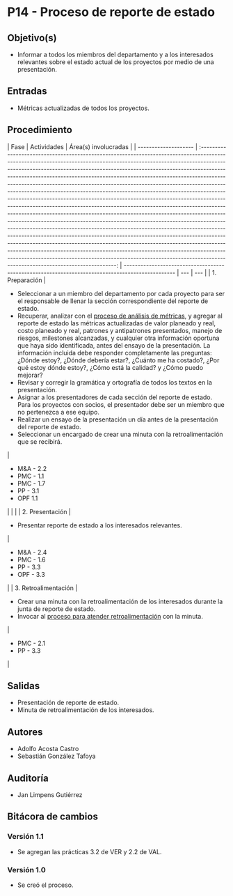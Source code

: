 # P14 - Proceso de reporte de estado

## Objetivo(s)

- Informar a todos los miembros del departamento y a los interesados relevantes sobre el estado actual de los proyectos por medio de una presentación.

## Entradas

- Métricas actualizadas de todos los proyectos.

## Procedimiento

| Fase                 |                                                                                                                                                                                                                                                                                                                                                                                                                                                                                                                                                                                                                             Actividades                                                                                                                                                                                                                                                                                                                                                                                                                                                                                                                                                                                                                              | Área(s) involucradas                                                                             |
| -------------------- | :------------------------------------------------------------------------------------------------------------------------------------------------------------------------------------------------------------------------------------------------------------------------------------------------------------------------------------------------------------------------------------------------------------------------------------------------------------------------------------------------------------------------------------------------------------------------------------------------------------------------------------------------------------------------------------------------------------------------------------------------------------------------------------------------------------------------------------------------------------------------------------------------------------------------------------------------------------------------------------------------------------------------------------------------------------------------------------------------------------------------------------------------------------------------------------------------------------------------------------------------------------------: | ------------------------------------------------------------------------------------------------ | --- | --- |
| 1. Preparación       | <ul><li>Seleccionar a un miembro del departamento por cada proyecto para ser el responsable de llenar la sección correspondiente del reporte de estado.</li><li>Recuperar, analizar con el [proceso de análisis de métricas](./P22-proceso-analisis-metricas/), y agregar al reporte de estado las métricas actualizadas de valor planeado y real, costo planeado y real, patrones y antipatrones presentados, manejo de riesgos, milestones alcanzadas, y cualquier otra información oportuna que haya sido identificada, antes del ensayo de la presentación. La información incluida debe responder completamente las preguntas: ¿Dónde estoy?, ¿Dónde debería estar?, ¿Cuánto me ha costado?, ¿Por qué estoy dónde estoy?, ¿Cómo está la calidad? y ¿Cómo puedo mejorar?</li><li>Revisar y corregir la gramática y ortografía de todos los textos en la presentación.</li><li>Asignar a los presentadores de cada sección del reporte de estado. Para los proyectos con socios, el presentador debe ser un miembro que no pertenezca a ese equipo.</li><li>Realizar un ensayo de la presentación un día antes de la presentación del reporte de estado.</li><li>Seleccionar un encargado de crear una minuta con la retroalimentación que se recibirá.</li></ul> | <ul><li>M&A - 2.2</li><li>PMC - 1.1</li><li>PMC - 1.7</li><li>PP - 3.1</li><li>OPF 1.1</li></ul> |     |     |
| 2. Presentación      |                                                                                                                                                                                                                                                                                                                                                                                                                                                                                                                                                                                             <ul><li>Presentar reporte de estado a los interesados relevantes.</li></ul>                                                                                                                                                                                                                                                                                                                                                                                                                                                                                                                                                                                              | <ul><li>M&A - 2.4</li><li>PMC - 1.6</li><li>PP - 3.3</li><li>OPF - 3.3</li></ul>                 |
| 3. Retroalimentación |                                                                                                                                                                                                                                                                                                                                                                                                                                                                                                                    <ul><li>Crear una minuta con la retroalimentación de los interesados durante la junta de reporte de estado.</li><li>Invocar al [proceso para atender retroalimentación](./P19-proceso-atender-retro) con la minuta.</li></ul>                                                                                                                                                                                                                                                                                                                                                                                                                                                                                                                     | <ul><li>PMC - 2.1</li><li>PP - 3.3</li></ul>                                                     |

## Salidas

- Presentación de reporte de estado.
- Minuta de retroalimentación de los interesados.

## Autores

- Adolfo Acosta Castro
- Sebastián González Tafoya

## Auditoría

- Jan Limpens Gutiérrez

## Bitácora de cambios

### Versión 1.1

- Se agregan las prácticas 3.2 de VER y 2.2 de VAL.

### Versión 1.0

- Se creó el proceso.
